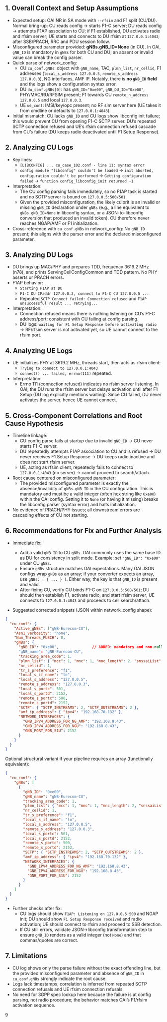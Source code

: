 ## 1. Overall Context and Setup Assumptions

- Expected setup: OAI NR in SA mode with `--rfsim` and F1 split (CU/DU). Normal bring-up: CU reads config → starts F1-C server; DU reads config → attempts F1AP association to CU; if F1 established, DU activates radio and rfsim server; UE starts and connects to DU rfsim at `127.0.0.1:4043`; after SSB/PRACH, RRC and PDU session follow.
- Misconfigured parameter provided: **gNBs.gNB_ID=None** (in CU). In OAI, `gNB_ID` is mandatory in `gNBs` for both CU and DU; an absent or invalid value can break the config parser.
- Quick parse of network_config:
  - CU `cu_conf.gNBs`: object with `gNB_name`, TAC, `plmn_list`, `nr_cellid`, F1 addresses (`local_s_address 127.0.0.5`, `remote_s_address 127.0.0.3`), NG interfaces, AMF IP. Notably, there is **no `gNB_ID` field** and the logs show a configuration syntax error.
  - DU `du_conf.gNBs[0]`: has `gNB_ID="0xe00"`, `gNB_DU_ID="0xe00"`, PHY/MAC/RU/RFSIM present; F1 towards CU `remote_n_address 127.0.0.5` and local `127.0.0.3`.
  - UE `ue_conf`: IMSI/key/opc present; no RF sim server here (UE takes it from cmdline or defaults to `127.0.0.1:4043`).
- Initial mismatch: CU lacks `gNB_ID` and CU logs show libconfig init failure; this would prevent CU from opening F1-C SCTP server. DU’s repeated SCTP connection refused and UE’s rfsim connection refused cascade from CU’s failure (DU keeps radio deactivated until F1 Setup Response).

## 2. Analyzing CU Logs

- Key lines:
  - `[LIBCONFIG] ... cu_case_102.conf - line 11: syntax error`
  - `config module "libconfig" couldn't be loaded` → `init aborted, configuration couldn't be performed` → `Getting configuration failed` → `function config_libconfig_init returned -1`.
- Interpretation:
  - The CU config parsing fails immediately, so no F1AP task is started and no SCTP server is bound on `127.0.0.5:500/501`.
  - Given the provided misconfiguration, the likely culprit is an invalid or missing `gNB_ID` declaration under `gNBs` (e.g., a line equivalent to `gNBs.gNB_ID=None` in libconfig syntax, or a JSON-to-libconfig conversion that produced an invalid token). CU therefore never reaches NGAP/AMF or F1 initialization.
- Cross-reference with `cu_conf.gNBs` in network_config: No `gNB_ID` present; this aligns with the parser error and the declared misconfigured parameter.

## 3. Analyzing DU Logs

- DU brings up MAC/PHY and prepares TDD, frequency 3619.2 MHz (n78), and prints ServingCellConfigCommon and TDD pattern. No PHY asserts or PRACH errors.
- F1AP behavior:
  - `Starting F1AP at DU`
  - `F1-C DU IPaddr 127.0.0.3, connect to F1-C CU 127.0.0.5 ...`
  - Repeated `SCTP Connect failed: Connection refused` and `F1AP unsuccessful result ... retrying...`
- Interpretation:
  - Connection refused means there is nothing listening on CU’s F1-C address/port; consistent with CU failing at config parsing.
  - DU logs: `waiting for F1 Setup Response before activating radio` → RF/rfsim server is not activated yet, so UE cannot connect to the rfsim port.

## 4. Analyzing UE Logs

- UE initializes PHY at 3619.2 MHz, threads start, then acts as rfsim client:
  - `Trying to connect to 127.0.0.1:4043`
  - `connect() ... failed, errno(111)` repeated.
- Interpretation:
  - Errno 111 (connection refused) indicates no rfsim server listening. In OAI, the DU runs the rfsim server but delays activation until after F1 Setup (DU log explicitly mentions waiting). Since CU failed, DU never activates the server, hence UE cannot connect.

## 5. Cross-Component Correlations and Root Cause Hypothesis

- Timeline linkage:
  - CU config parse fails at startup due to invalid `gNB_ID` → CU never starts F1-C server.
  - DU repeatedly attempts F1AP association to CU and is refused → DU never receives F1 Setup Response → DU keeps radio inactive and does not start rfsim server.
  - UE, acting as rfsim client, repeatedly fails to connect to `127.0.0.1:4043` (no server) → cannot proceed to search/attach.
- Root cause centered on misconfigured parameter:
  - The provided misconfigured parameter is exactly the absence/invalidity of `gNBs.gNB_ID` in the CU configuration. This is mandatory and must be a valid integer (often hex string like `0xe00`) within the OAI config. Setting it to `None` (or having it missing) breaks the libconfig parser (syntax error) and halts initialization.
- No evidence of PRACH/PHY issues; all downstream errors are cascading effects of CU not starting.

## 6. Recommendations for Fix and Further Analysis

- Immediate fix:
  - Add a valid `gNB_ID` to CU `gNBs`. OAI commonly uses the same base ID as DU for consistency in split mode. Example: set `"gNB_ID": "0xe00"` under CU `gNBs`.
  - Ensure `gNBs` structure matches OAI expectations. Many OAI JSON configs wrap `gNBs` as an array; if your converter expects an array, use `gNBs: [ { ... } ]`. Either way, the key is that `gNB_ID` is present and valid.
  - After fixing CU, verify CU binds F1-C on `127.0.0.5:500/501`; DU should then establish F1, activate radio, and start rfsim server; UE connects to `127.0.0.1:4043` and proceeds to cell search/attach.

- Suggested corrected snippets (JSON within network_config shape):

```json
{
  "cu_conf": {
    "Active_gNBs": ["gNB-Eurecom-CU"],
    "Asn1_verbosity": "none",
    "Num_Threads_PUSCH": 8,
    "gNBs": {
      "gNB_ID": "0xe00",               // ADDED: mandatory and non-null
      "gNB_name": "gNB-Eurecom-CU",
      "tracking_area_code": 1,
      "plmn_list": { "mcc": 1, "mnc": 1, "mnc_length": 2, "snssaiList": { "sst": 1 } },
      "nr_cellid": 1,
      "tr_s_preference": "f1",
      "local_s_if_name": "lo",
      "local_s_address": "127.0.0.5",
      "remote_s_address": "127.0.0.3",
      "local_s_portc": 501,
      "local_s_portd": 2152,
      "remote_s_portc": 500,
      "remote_s_portd": 2152,
      "SCTP": { "SCTP_INSTREAMS": 2, "SCTP_OUTSTREAMS": 2 },
      "amf_ip_address": { "ipv4": "192.168.70.132" },
      "NETWORK_INTERFACES": {
        "GNB_IPV4_ADDRESS_FOR_NG_AMF": "192.168.8.43",
        "GNB_IPV4_ADDRESS_FOR_NGU": "192.168.8.43",
        "GNB_PORT_FOR_S1U": 2152
      }
    }
  }
}
```

Optional structural variant if your pipeline requires an array (functionally equivalent):

```json
{
  "cu_conf": {
    "gNBs": [
      {
        "gNB_ID": "0xe00",
        "gNB_name": "gNB-Eurecom-CU",
        "tracking_area_code": 1,
        "plmn_list": { "mcc": 1, "mnc": 1, "mnc_length": 2, "snssaiList": { "sst": 1 } },
        "nr_cellid": 1,
        "tr_s_preference": "f1",
        "local_s_if_name": "lo",
        "local_s_address": "127.0.0.5",
        "remote_s_address": "127.0.0.3",
        "local_s_portc": 501,
        "local_s_portd": 2152,
        "remote_s_portc": 500,
        "remote_s_portd": 2152,
        "SCTP": { "SCTP_INSTREAMS": 2, "SCTP_OUTSTREAMS": 2 },
        "amf_ip_address": { "ipv4": "192.168.70.132" },
        "NETWORK_INTERFACES": {
          "GNB_IPV4_ADDRESS_FOR_NG_AMF": "192.168.8.43",
          "GNB_IPV4_ADDRESS_FOR_NGU": "192.168.8.43",
          "GNB_PORT_FOR_S1U": 2152
        }
      }
    ]
  }
}
```

- Further checks after fix:
  - CU logs should show `F1AP: Listening on 127.0.0.5:500` and NGAP init; DU should show `F1 Setup Response received` and radio activation; UE should connect to rfsim and proceed to SSB detection.
  - If CU still errors, validate JSON→libconfig transformation step to ensure `gNB_ID` renders as a valid integer (not `None`) and that commas/quotes are correct.

## 7. Limitations

- CU log shows only the parse failure without the exact offending line, but the provided misconfigured parameter and absence of `gNB_ID` in `cu_conf.gNBs` strongly indicate the root cause.
- Logs lack timestamps; correlation is inferred from repeated SCTP connection refusals and UE rfsim connection refusals.
- No need for 3GPP spec lookup here because the failure is at config parsing, not radio procedure; the behavior matches OAI’s F1/rfsim activation sequence.

9